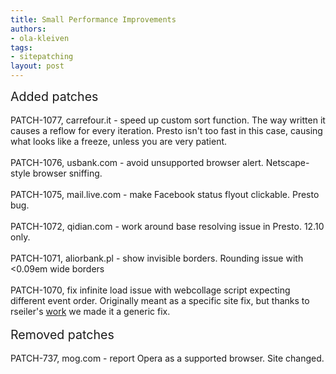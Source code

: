 ```yaml
---
title: Small Performance Improvements
authors:
- ola-kleiven
tags:
- sitepatching
layout: post
---
```

<span style="font-size: 140%">Added patches</span><br/><br/>PATCH-1077, carrefour.it - speed up custom sort function. The way written it causes a reflow for every iteration. Presto isn&#39;t too fast in this case, causing what looks like a freeze, unless you are very patient.<br/><br/>PATCH-1076, usbank.com - avoid unsupported browser alert. Netscape-style browser sniffing.<br/><br/>PATCH-1075, mail.live.com - make Facebook status flyout clickable. Presto bug.<br/><br/>PATCH-1072, qidian.com - work around base resolving issue in Presto. 12.10 only.<br/><br/>PATCH-1071, aliorbank.pl - show invisible borders. Rounding issue with &lt;0.09em wide borders<br/><br/>PATCH-1070, fix infinite load issue with webcollage script expecting different event order. Originally meant as a specific site fix, but thanks to rseiler&#39;s <a href="http://my.opera.com/sitepatching/blog/show.dml/56235332#comment100029282" target="_blank">work</a> we made it a generic fix.<br/><br/><span style="font-size: 140%">Removed patches</span><br/><br/>PATCH-737, mog.com - report Opera as a supported browser. Site changed.
